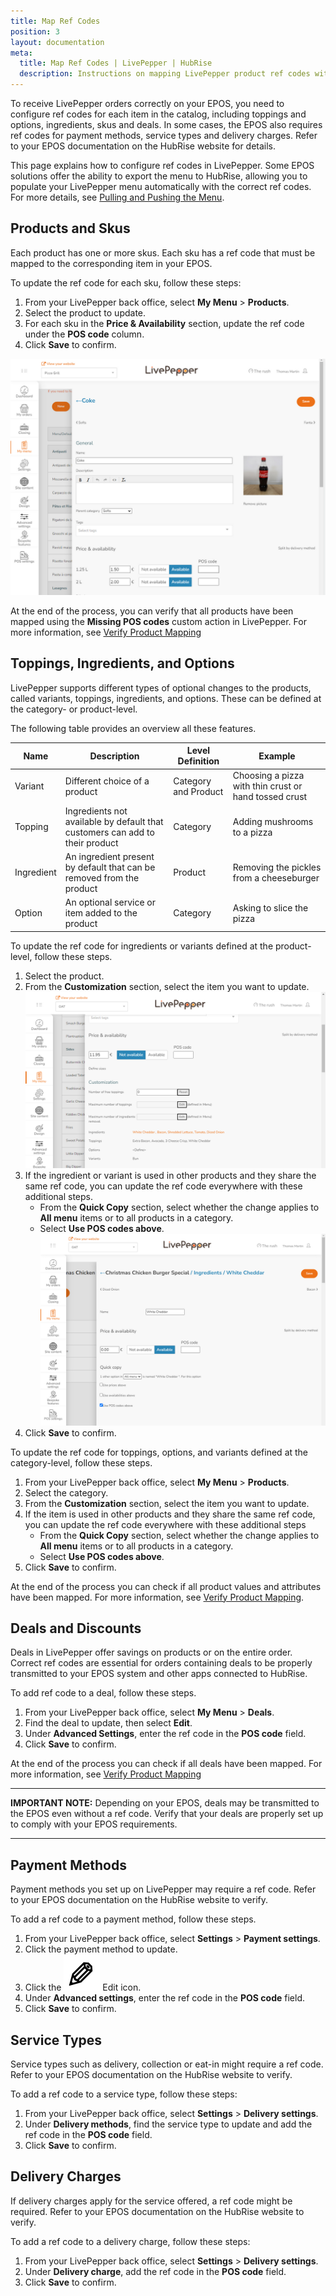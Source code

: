 ```yaml
---
title: Map Ref Codes
position: 3
layout: documentation
meta:
  title: Map Ref Codes | LivePepper | HubRise
  description: Instructions on mapping LivePepper product ref codes with other apps after connecting your EPOS with HubRise. Connect apps and synchronise your data.
---
```


To receive LivePepper orders correctly on your EPOS, you need to configure ref codes for each item in the catalog, including toppings and options, ingredients, skus and deals. In some cases, the EPOS also requires ref codes for payment methods, service types and delivery charges. Refer to your EPOS documentation on the HubRise website for details.

This page explains how to configure ref codes in LivePepper. Some EPOS solutions offer the ability to export the menu to HubRise, allowing you to populate your LivePepper menu automatically with the correct ref codes. For more details, see [Pulling and Pushing the Menu](/apps/livepepper/menu).

## Products and Skus

Each product has one or more skus. Each sku has a ref code that must be mapped to the corresponding item in your EPOS.

To update the ref code for each sku, follow these steps:

1. From your LivePepper back office, select **My Menu** > **Products**.
2. Select the product to update.
3. For each sku in the **Price & Availability** section, update the ref code under the **POS code** column.
4. Click **Save** to confirm.

![Mapping ref codes for skus](../images/001-en-livepepper-sku-ref-codes.png)

At the end of the process, you can verify that all products have been mapped using the **Missing POS codes** custom action in LivePepper. For more information, see [Verify Product Mapping](/apps/livepepper/troubleshooting#verify-product-mapping)

## Toppings, Ingredients, and Options

LivePepper supports different types of optional changes to the products, called variants, toppings, ingredients, and options. These can be defined at the category- or product-level.

The following table provides an overview all these features.

| Name       | Description                                                                  | Level Definition     | Example                                               |
| ---------- | ---------------------------------------------------------------------------- | -------------------- | ----------------------------------------------------- |
| Variant    | Different choice of a product                                                | Category and Product | Choosing a pizza with thin crust or hand tossed crust |
| Topping    | Ingredients not available by default that customers can add to their product | Category             | Adding mushrooms to a pizza                           |
| Ingredient | An ingredient present by default that can be removed from the product        | Product              | Removing the pickles from a cheeseburger              |
| Option     | An optional service or item added to the product                             | Category             | Asking to slice the pizza                             |

To update the ref code for ingredients or variants defined at the product-level, follow these steps.

1. Select the product.
2. From the **Customization** section, select the item you want to update.
   ![Mapping ref codes - Ingredients](../images/015-en-product-ingredients.png)
3. If the ingredient or variant is used in other products and they share the same ref code, you can update the ref code everywhere with these additional steps.
   - From the **Quick Copy** section, select whether the change applies to **All menu** items or to all products in a category.
   - Select **Use POS codes above**.
     ![Mapping ref codes - Ingredient ref code](../images/016-en-ingredient-ref-code.png)
4. Click **Save** to confirm.

To update the ref code for toppings, options, and variants defined at the category-level, follow these steps.

1. From your LivePepper back office, select **My Menu** > **Products**.
2. Select the category.
3. From the **Customization** section, select the item you want to update.
4. If the item is used in other products and they share the same ref code, you can update the ref code everywhere with these additional steps
   - From the **Quick Copy** section, select whether the change applies to **All menu** items or to all products in a category.
   - Select **Use POS codes above**.
5. Click **Save** to confirm.

At the end of the process you can check if all product values and attributes have been mapped. For more information, see [Verify Product Mapping](/apps/livepepper/troubleshooting#verify-product-mapping).

## Deals and Discounts

Deals in LivePepper offer savings on products or on the entire order. Correct ref codes are essential for orders containing deals to be properly transmitted to your EPOS system and other apps connected to HubRise.

To add ref code to a deal, follow these steps.

1. From your LivePepper back office, select **My Menu** > **Deals**.
1. Find the deal to update, then select **Edit**.
1. Under **Advanced Settings**, enter the ref code in the **POS code** field.
1. Click **Save** to confirm.

At the end of the process you can check if all deals have been mapped. For more information, see [Verify Product Mapping](/apps/livepepper/troubleshooting#verify-product-mapping)

---

**IMPORTANT NOTE:** Depending on your EPOS, deals may be transmitted to the EPOS even without a ref code. Verify that your deals are properly set up to comply with your EPOS requirements.

---

## Payment Methods

Payment methods you set up on LivePepper may require a ref code. Refer to your EPOS documentation on the HubRise website to verify.

To add a ref code to a payment method, follow these steps.

1. From your LivePepper back office, select **Settings** > **Payment settings**.
1. Click the payment method to update.
1. Click the <InlineImage width="20" height="20">![Pencil icon](../images/__pencil-icon.png)</InlineImage> Edit icon.
1. Under **Advanced settings**, enter the ref code in the **POS code** field.
1. Click **Save** to confirm.

## Service Types

Service types such as delivery, collection or eat-in might require a ref code. Refer to your EPOS documentation on the HubRise website to verify.

To add a ref code to a service type, follow these steps:

1. From your LivePepper back office, select **Settings** > **Delivery settings**.
1. Under **Delivery methods**, find the service type to update and add the ref code in the **POS code** field.
1. Click **Save** to confirm.

## Delivery Charges

If delivery charges apply for the service offered, a ref code might be required. Refer to your EPOS documentation on the HubRise website to verify.

To add a ref code to a delivery charge, follow these steps:

1. From your LivePepper back office, select **Settings** > **Delivery settings**.
1. Under **Delivery charge**, add the ref code in the **POS code** field.
1. Click **Save** to confirm.
